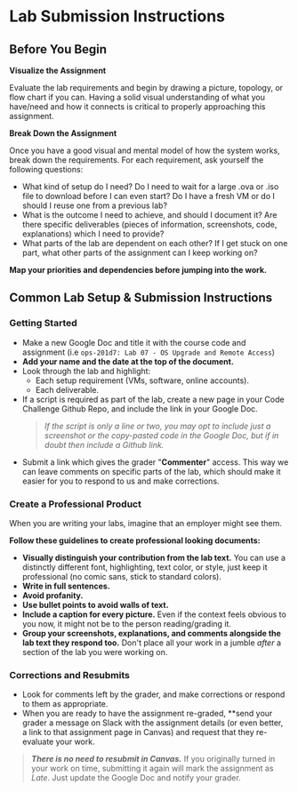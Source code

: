 # Lab Submission Instructions

## Before You Begin

**Visualize the Assignment**

Evaluate the lab requirements and begin by drawing a picture, topology, or flow chart if you can.  Having a solid visual understanding of what you have/need and how it connects is critical to properly approaching this assignment.

**Break Down the Assignment**

Once you have a good visual and mental model of how the system works, break down the requirements. For each requirement, ask yourself the following questions:

- What kind of setup do I need? Do I need to wait for a large .ova or .iso file to download before I can even start? Do I have a fresh VM or do I should I reuse one from a previous lab?
- What is the outcome I need to achieve, and should I document it? Are there specific deliverables (pieces of information, screenshots, code, explanations) which I need to provide?
- What parts of the lab are dependent on each other? If I get stuck on one part, what other parts of the assignment can I keep working on?

**Map your priorities and dependencies before jumping into the work.**

## Common Lab Setup & Submission Instructions

### Getting Started

- Make a new Google Doc and title it with the course code and assignment (i.e `ops-201d7: Lab 07 - OS Upgrade and Remote Access`)
- **Add your name and the date at the top of the document.**
- Look through the lab and highlight:
  - Each setup requirement (VMs, software, online accounts).
  - Each deliverable.
- If a script is required as part of the lab, create a new page in your Code Challenge Github Repo, and include the link in your Google Doc.
  > _If the script is only a line or two, you may opt to include just a screenshot or the copy-pasted code in the Google Doc, but if in doubt then include a Github link._
- Submit a link which gives the grader "**Commenter**" access. This way we can leave comments on specific parts of the lab, which should make it easier for you to respond to us and make corrections.

### Create a Professional Product

When you are writing your labs, imagine that an employer might see them.

**Follow these guidelines to create professional looking documents:**

- **Visually distinguish your contribution from the lab text.** You can use a distinctly different font, highlighting, text color, or style, just keep it professional (no comic sans, stick to standard colors).
- **Write in full sentences.**
- **Avoid profanity.**
- **Use bullet points to avoid walls of text.**
- **Include a caption for every picture.** Even if the context feels obvious to you now, it might not be to the person reading/grading it.
- **Group your screenshots, explanations, and comments alongside the lab text they respond too.** Don't place all your work in a jumble _after_ a section of the lab you were working on.

### Corrections and Resubmits

- Look for comments left by the grader, and make corrections or respond to them as appropriate.
- When you are ready to have the assignment re-graded, **send your grader a message on Slack with the assignment details (or even better, a link to that assignment page in Canvas) and request that they re-evaluate your work.
> ***There is no need to resubmit in Canvas.*** If you originally turned in your work on time, submitting it again will mark the assignment as *Late*. Just update the Google Doc and notify your grader.